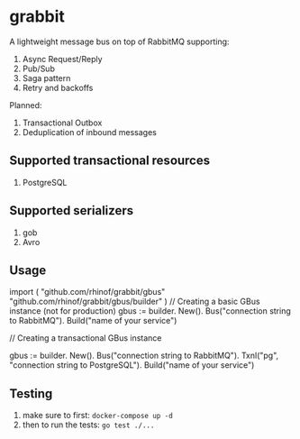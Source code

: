 
# grabbit

A lightweight message bus on top of RabbitMQ supporting:

1) Async Request/Reply
2) Pub/Sub
3) Saga pattern
4) Retry and backoffs

Planned:

1) Transactional Outbox
2) Deduplication of inbound messages


## Supported transactional resources
1) PostgreSQL
## Supported serializers
1) gob
2) Avro

## Usage

import (
	"github.com/rhinof/grabbit/gbus"
	"github.com/rhinof/grabbit/gbus/builder"
)
// Creating a basic GBus instance (not for production)
gbus := builder.
  New().
  Bus("connection string to RabbitMQ").
  Build("name of your service")

// Creating a transactional GBus instance

gbus := builder.
    New().
		Bus("connection string to RabbitMQ").
		Txnl("pg", "connection string to PostgreSQL").
		Build("name of your service")


## Testing

1) make sure to first: `docker-compose up -d`
2) then to run the tests: `go test ./...`
